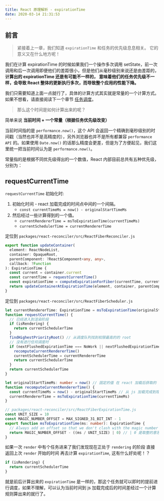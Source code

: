 ```yaml
---
title: React 原理解析 - expirationTime
date: 2020-03-14 21:31:53
---
```


## 前言

> 紧接着上一章，我们知道 `expirationTime` 和任务的优先级息息相关。 它的意义又在什么地方呢！

我们在计算 expirationTime 的时候如果我们一个操作多次调用 setState，前一次调用和后一次调用即便他们的差距很小，但是他们从毫秒级别来说还是由差距的，**计算出的 expirationTime 还是有可能不一样的， 意味着他们的任务优先级不一样，会导致 React 整体的更新执行多次，而导致整个应用的性能下降。**

我们只需要知道上面一点就行了，具体的计算方式其实就是常量的一个计算方式。如果不想看，请直接阅读下一个章节 [任务调度](./scheduleWork.md)。

> 那么这个时间是如何计算出来的呢？

简单来说 **当前时间 + 一个常量（根据任务优先级改变）**

当前时间指的是 `performance.now()`，这个 API 会返回一个精确到毫秒级别的时间戳（当然也并不是高精度的），另外浏览器也并不是所有都兼容 `performance API` 的。如果使用 `Date.now()` 的话那么精度会更差，但是为了方便起见，我们这里统一把当前时间认为是 `performance.now()`。

常量指的是根据不同优先级得出的一个数值，React 内部目前总共有五种优先级，分别为：

## requestCurrentTime

`requestCurrentTime` 初始化时:

1. 初始化时间 - react 加载完成的时间点中间的一个间隔。
   - `const currentTimeMs = now() - originalStartTimeMs`
2. 然后经过一些计算得到的一个值。
   - `currentRendererTime = msToExpirationTime(currentTimeMs)`
   - `currentSchedulerTime = currentRendererTime`

定位到 `packages/react-reconciler/src/ReactFiberReconciler.js`

```ts {8,9}
export function updateContainer(
  element: ReactNodeList,
  container: OpaqueRoot,
  parentComponent: ?React$Component<any, any>,
  callback: ?Function
): ExpirationTime {
  const current = container.current
  const currentTime = requestCurrentTime()
  const expirationTime = computeExpirationForFiber(currentTime, current)
  return updateContainerAtExpirationTime(element, container, parentComponent, expirationTime, callback)
}
```

定位到 `packages/react-reconciler/src/ReactFiberScheduler.js`

```ts {10,20,28}
let currentRendererTime: ExpirationTime = msToExpirationTime(originalStartTimeMs)
function requestCurrentTime() {
  // 已经进入到渲染阶段
  if (isRendering) {
    return currentSchedulerTime
  }
  findHighestPriorityRoot() // 从调度队列找到权限最高的的 root
  // 没有进行任何调度时
  if (nextFlushedExpirationTime === NoWork || nextFlushedExpirationTime === Never) {
    recomputeCurrentRendererTime()
    currentSchedulerTime = currentRendererTime
    return currentSchedulerTime
  }
  return currentSchedulerTime
}

let originalStartTimeMs: number = now() // 固定的值 在 react 加载后获取的 now
function recomputeCurrentRendererTime() {
  const currentTimeMs = now() - originalStartTimeMs // 从 js 加载完成到现在为止的时间间隔
  currentRendererTime = msToExpirationTime(currentTimeMs)
}

// packages/react-reconciler/src/ReactFiberExpirationTime.js
const UNIT_SIZE = 10
const MAGIC_NUMBER_OFFSET = MAX_SIGNED_31_BIT_INT - 1
export function msToExpirationTime(ms: number): ExpirationTime {
  // Always add an offset so that we don't clash with the magic number for NoWork.
  return MAGIC_NUMBER_OFFSET - ((ms / UNIT_SIZE) | 0) // | 0 是取整的意思，即去掉余数
}
```

如果一次 `render` 中有个任务进来了我们发现现在正处于 `rendering` 的阶段 直接返回上次 `render` 开始的时间 再去计算 `expirationTime`, 这有什么好处呢！？

```ts
if (isRendering) {
  return currentSchedulerTime
}
```

就是前后计算出来的 `expirationTime` 是一样的，那这个任务就可以即时的提前进行调度，如果不理解，可以认为当前时间到 js 加载完成后的时间差经过一个计算规则算出来的就行了。
